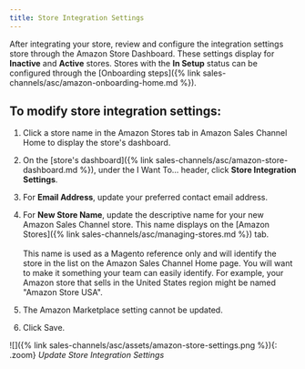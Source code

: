 ```yaml
---
title: Store Integration Settings
---
```



After integrating your store, review and configure the integration settings store through the Amazon Store Dashboard. These settings display for **Inactive** and **Active** stores. Stores with the **In Setup** status can be configured through the [Onboarding steps]({% link sales-channels/asc/amazon-onboarding-home.md %}).

## To modify store integration settings:

1. Click a store name in the Amazon Stores tab in Amazon Sales Channel Home to display the store's dashboard.

1. On the [store's dashboard]({% link sales-channels/asc/amazon-store-dashboard.md %}), under the I Want To... header, click **Store Integration Settings**.

1. For **Email Address**, update your preferred contact email address.

1. For **New Store Name**, update the descriptive name for your new Amazon Sales Channel store. This name displays on the [Amazon Stores]({% link sales-channels/asc/managing-stores.md %}) tab.<br/>
<br/>This name is used as a Magento reference only and will identify the store in the list on the Amazon Sales Channel Home page. You will want to make it something your team can easily identify. For example, your Amazon store that sells in the United States region might be named "Amazon Store USA".

1. The Amazon Marketplace setting cannot be updated.

1. Click <span class="btn">Save</span>.

![]({% link sales-channels/asc/assets/amazon-store-settings.png %}){: .zoom}
_Update Store Integration Settings_
